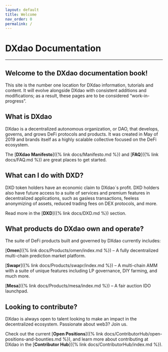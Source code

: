 ```yaml
---
layout: default
title: Welcome
nav_order: 0
permalink: /
---
```


# DXdao Documentation

___

## Welcome to the DXdao documentation book!  
  
This site is the number one location for DXdao information, tutorials and content. It will evolve alongside DXdao with consistent additions and modifications; as a result, these pages are to be considered “work-in-progress”.  
  
## What is DXdao

DXdao is a decentralized autonomous organization, or DAO, that develops, governs, and grows DeFi protocols and products. It was created in May of 2019 and brands itself as a highly scalable collective focused on the DeFi ecosystem.

The [**DXdao Manifesto**]({% link docs/Manifesto.md %}) and [**FAQ**]({% link docs/FAQ.md %}) are great places to get started.

## What can I do with DXD?

DXD token holders have an economic claim to DXdao´s profit. DXD holders also have future access to a suite of services and premium features in decentralized applications, such as gasless transactions, feeless anonymizing of assets, reduced trading fees on DEX protocols, and more.  
  
Read more in the [**DXD**]({% link docs/DXD.md %}) section.

## What products do DXdao own and operate?  
  
The suite of DeFi products built and governed by DXdao currently includes:

[**Omen**]({% link docs/Products/omen/index.md %}) – A fully decentralized multi-chain prediction market platform.

[**Swapr**]({% link docs/Products/swapr/index.md %}) – A multi-chain AMM with a suite of unique features including LP governance, DIY farming, and much more.

[**Mesa**]({% link docs/Products/mesa/index.md %}) – A fair auction IDO launchpad.
  
## Looking to contribute?  
  
DXdao is always open to talent looking to make an impact in the decentralized ecosystem. Passionate about web3? Join us.  
  
Check out the current [**Open Positions**]({% link docs/ContributorHub/open-positions-and-bounties.md %}), and learn more about contributing at DXdao in the [**Contributor Hub**]({% link docs/ContributorHub/index.md %}).